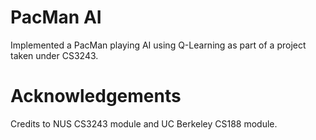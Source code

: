 # PacMan AI
Implemented a PacMan playing AI using Q-Learning as part of a project taken under CS3243.


# Acknowledgements
Credits to NUS CS3243 module and UC Berkeley CS188 module.
